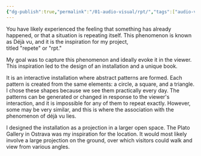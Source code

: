 ```yaml
---
{"dg-publish":true,"permalink":"/01-audio-visual/rpt/","tags":["audio-visual"]}
---
```


You have likely experienced the feeling that something has already happened, or that a situation is repeating itself. This phenomenon  is known as Déjà vu, and it is the inspiration for my project,  
titled "repete" or "rpt."  

My goal was to capture this phenomenon and ideally evoke  it in the viewer. This inspiration led to the design of an installation  and a unique book.  

It is an interactive installation where abstract patterns are formed. Each pattern is created from the same elements: a circle, a square, and a triangle. I chose these shapes because we see them practically every day. The patterns can be generated or changed in response to the viewer's interaction, and it is impossible for any of them to repeat exactly. However, some may be very similar, and this is where the association with the phenomenon of déjà vu lies.  

I designed the installation as a projection in a larger open space.  The Plato Gallery in Ostrava was my inspiration for the location.  It would most likely involve a large projection on the ground, over which visitors could walk and view from various angles.